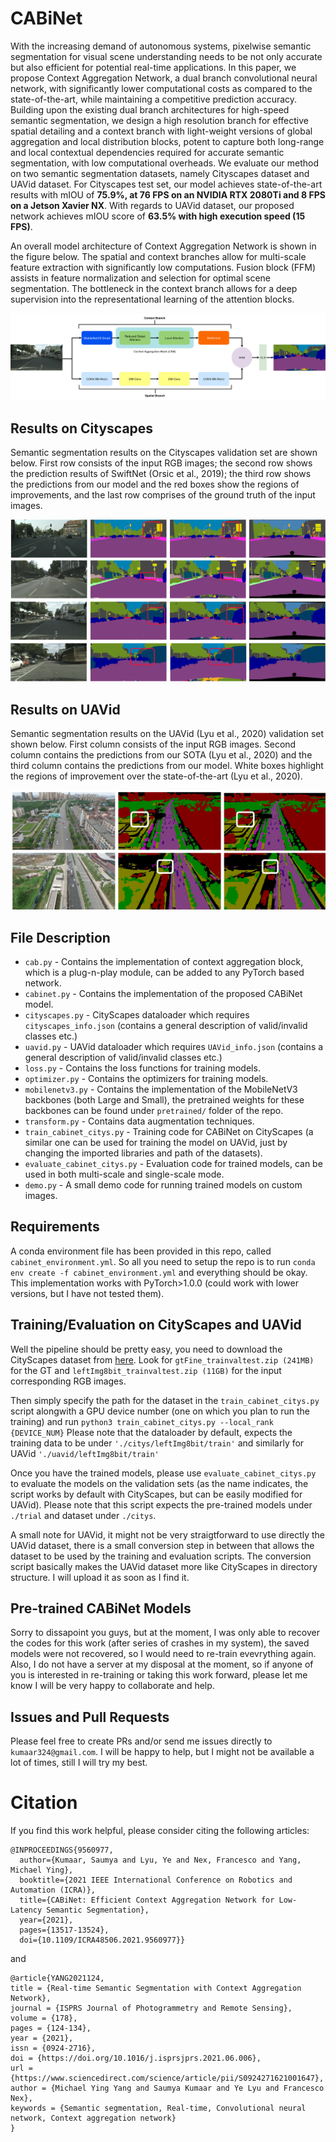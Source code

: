 # CABiNet

With the increasing demand of autonomous systems, pixelwise semantic segmentation for visual scene understanding needs to be not only accurate but also efficient for potential real-time applications. In this paper, we propose Context Aggregation Network, a dual branch convolutional neural network, with significantly lower computational costs as compared to the state-of-the-art, while maintaining a competitive prediction accuracy. Building upon the existing dual branch architectures for high-speed semantic segmentation, we design a high resolution branch for effective spatial detailing and a context branch with light-weight versions of global aggregation and local distribution blocks, potent to capture both long-range and local contextual dependencies required for accurate semantic segmentation, with low computational overheads. We evaluate our method on two semantic segmentation datasets, namely Cityscapes dataset and UAVid dataset. For Cityscapes test set, our model achieves state-of-the-art results with mIOU of __75.9%, at 76 FPS on an NVIDIA RTX 2080Ti and 8 FPS on a Jetson Xavier NX__. With regards to UAVid dataset, our proposed network achieves mIOU score of __63.5% with high execution speed (15 FPS)__. 

An overall model architecture of Context Aggregation Network is shown in the figure below. The spatial and context branches allow for multi-scale feature extraction with significantly low computations. Fusion block (FFM) assists in feature normalization and selection for optimal scene segmentation. The bottleneck in the context branch allows for a deep supervision into the representational learning of the attention blocks.

![title](imgs/cabinet.jpg)

## Results on Cityscapes

Semantic segmentation results on the Cityscapes validation set are shown below. First row consists of the input RGB images; the second row shows the prediction results of SwiftNet (Orsic et al., 2019); the third row shows the predictions from our model and the red boxes show the regions of improvements, and the last row comprises of the ground truth of the input images.

![title](imgs/citys.jpg)


## Results on UAVid

Semantic segmentation results on the UAVid (Lyu et al., 2020) validation set shown below. First column consists of the input RGB images. Second column contains the predictions from our SOTA (Lyu et al., 2020) and the third column contains the predictions from our model. White boxes highlight the regions of improvement over the state-of-the-art (Lyu et al., 2020).

![title](imgs/uavid_r.jpg)


## File Description

* `cab.py` - Contains the implementation of context aggregation block, which is a plug-n-play module, can be added to any PyTorch based network.
* `cabinet.py` - Contains the implementation of the proposed CABiNet model.
* `cityscapes.py` - CityScapes dataloader which requires `cityscapes_info.json` (contains a general description of valid/invalid classes etc.)
* `uavid.py` - UAVid dataloader which requires `UAVid_info.json` (contains a general description of valid/invalid classes etc.)
* `loss.py` - Contains the loss functions for training models.
* `optimizer.py` - Contains the optimizers for training models.
* `mobilenetv3.py` - Contains the implementation of the MobileNetV3 backbones (both Large and Small), the pretrained weights for these backbones can be found under `pretrained/` folder of the repo.
* `transform.py` - Contains data augmentation techniques.
* `train_cabinet_citys.py` - Training code for CABiNet on CityScapes (a similar one can be used for training the model on UAVid, just by changing the imported libraries and path of the datasets).
* `evaluate_cabinet_citys.py` - Evaluation code for trained models, can be used in both multi-scale and single-scale mode.
* `demo.py` - A small demo code for running trained models on custom images.

## Requirements

A conda environment file has been provided in this repo, called `cabinet_environment.yml`. So all you need to setup the repo is to run `conda env create -f cabinet_environment.yml` and everything should be okay. This implementation works with PyTorch>1.0.0 (could work with lower versions, but I have not tested them).

## Training/Evaluation on CityScapes and UAVid

Well the pipeline should be pretty easy, you need to download the CityScapes dataset from [here](https://www.cityscapes-dataset.com/downloads/). Look for `gtFine_trainvaltest.zip (241MB)` for the GT and 
`leftImg8bit_trainvaltest.zip (11GB)` for the input corresponding RGB images.

Then simply specify the path for the dataset in the `train_cabinet_citys.py` script alongwith a GPU device number (one on which you plan to run the training) and run `python3 train_cabinet_citys.py --local_rank {DEVICE_NUM}`
Please note that the dataloader by default, expects the training data to be under `'./citys/leftImg8bit/train'` and similarly for UAVid `'./uavid/leftImg8bit/train'`

Once you have the trained models, please use `evaluate_cabinet_citys.py` to evaluate the models on the validation sets (as the name indicates, the script works by default with CityScapes, but can be easily modified for UAVid). Please note that this script expects the pre-trained models under `./trial` and dataset under `./citys`.

A small note for UAVid, it might not be very straigtforward to use directly the UAVid dataset, there is a small conversion step in between that allows the dataset to be used by the training and evaluation scripts. The conversion script basically makes the UAVid dataset more like CityScapes in directory structure. I will upload it as soon as I find it.

## Pre-trained CABiNet Models 

Sorry to dissapoint you guys, but at the moment, I was only able to recover the codes for this work (after series of crashes in my system), the saved models were not recovered, so I would need to re-train evevrything again. Also, I do not have a server at my disposal at the moment, so if anyone of you is interested in re-training or taking this work forward, please let me know I will be very happy to collaborate and help.

## Issues and Pull Requests

Please feel free to create PRs and/or send me issues directly to `kumaar324@gmail.com`. I will be happy to help, but I might not be available a lot of times, still I will try my best.

# Citation

If you find this work helpful, please consider citing the following articles:

```
@INPROCEEDINGS{9560977,
  author={Kumaar, Saumya and Lyu, Ye and Nex, Francesco and Yang, Michael Ying},
  booktitle={2021 IEEE International Conference on Robotics and Automation (ICRA)}, 
  title={CABiNet: Efficient Context Aggregation Network for Low-Latency Semantic Segmentation}, 
  year={2021},
  pages={13517-13524},
  doi={10.1109/ICRA48506.2021.9560977}}

```
and 
```
@article{YANG2021124,
title = {Real-time Semantic Segmentation with Context Aggregation Network},
journal = {ISPRS Journal of Photogrammetry and Remote Sensing},
volume = {178},
pages = {124-134},
year = {2021},
issn = {0924-2716},
doi = {https://doi.org/10.1016/j.isprsjprs.2021.06.006},
url = {https://www.sciencedirect.com/science/article/pii/S0924271621001647},
author = {Michael Ying Yang and Saumya Kumaar and Ye Lyu and Francesco Nex},
keywords = {Semantic segmentation, Real-time, Convolutional neural network, Context aggregation network}
}
```